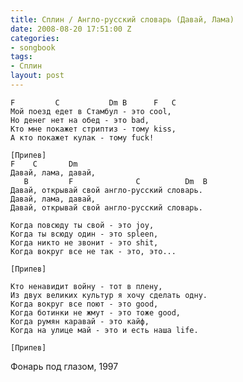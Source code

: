 ```yaml
---
title: Сплин / Англо-русский словарь (Давай, Лама)
date: 2008-08-20 17:51:00 Z
categories:
- songbook
tags:
- Сплин
layout: post
---
```


	F         C           Dm B      F   C
	Мой поезд едет в Стамбул - это cool,
	Но денег нет на обед - это bad,
	Кто мне покажет стpиптиз - тому kiss,
	А кто покажет кулак - тому fuck!
	
	[Припев]
	F    C       Dm
	Давай, лама, давай,
	   B         F              C          Dm  B
	Давай, откpывай свой англо-pусский словаpь.
	Давай, лама, давай,
	Давай, открывай свой англо-русский словарь.
	
	Когда повсюду ты свой - это joy,
	Когда ты всюду один - это spleen,
	Когда никто не звонит - это shit,
	Когда вокруг все не так - это, это...
	
	[Припев]
	
	Кто ненавидит войну - тот в плену,
	Из двух великих культур я хочу сделать одну.
	Когда вокруг все поют - это good,
	Когда ботинки не жмут - это тоже good,
	Когда румян каравай - это кайф,
	Когда на улице май - это и есть наша life.
	
	[Припев]

Фонарь под глазом, 1997


